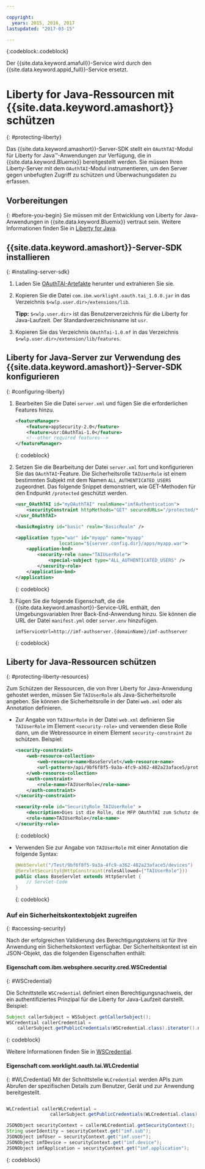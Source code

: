 ```yaml
---

copyright:
  years: 2015, 2016, 2017
lastupdated: "2017-03-15"

---
```

{:codeblock:.codeblock}

Der {{site.data.keyword.amafull}}-Service wird durch den {{site.data.keyword.appid_full}}-Service ersetzt.

# Liberty for Java-Ressourcen mit {{site.data.keyword.amashort}} schützen
{: #protecting-liberty}

Das {{site.data.keyword.amashort}}-Server-SDK stellt ein `OAuthTAI`-Modul für Liberty for Java&trade;-Anwendungen zur Verfügung, die in {{site.data.keyword.Bluemix}} bereitgestellt werden. Sie müssen Ihren Liberty-Server mit dem `OAuthTAI`-Modul instrumentieren, um den Server gegen unbefugten Zugriff zu schützen und Überwachungsdaten zu erfassen.

## Vorbereitungen
{: #before-you-begin}
Sie müssen mit der Entwicklung von Liberty for Java-Anwendungen in {{site.data.keyword.Bluemix}} vertraut sein. Weitere Informationen finden Sie in [Liberty for Java](https://console.{DomainName}/docs/runtimes/liberty/index.html).

## {{site.data.keyword.amashort}}-Server-SDK installieren
{: #installing-server-sdk}

1. Laden Sie [OAuthTAI-Artefakte](https://imf-tai.{DomainName}/public/TAI.zip) herunter und extrahieren Sie sie.

1. Kopieren Sie die Datei `com.ibm.worklight.oauth.tai_1.0.0.jar` in das Verzeichnis `$<wlp.user.dir>/extensions/lib`.

	**Tipp:** `$<wlp.user.dir>` ist das Benutzerverzeichnis für die Liberty for Java-Laufzeit. Der Standardverzeichnisname ist `usr`.

1. Kopieren Sie das Verzeichnis `OAuthTai-1.0.mf` in das Verzeichnis `$<wlp.user.dir>/extension/lib/features`.


## Liberty for Java-Server zur Verwendung des {{site.data.keyword.amashort}}-Server-SDK konfigurieren
{: #configuring-liberty}

1. Bearbeiten Sie die Datei `server.xml` und fügen Sie die erforderlichen Features hinzu.

	```XML
	<featureManager>
		<feature>appSecurity-2.0</feature>
		<feature>usr:OAuthTai-1.0</feature>
		<!--other required features-->
	</featureManager>

	```
	{: codeblock}
1. Setzen Sie die Bearbeitung der Datei `server.xml` fort und konfigurieren Sie das `OAuthTAI`-Feature. Die Sicherheitsrolle `TAIUserRole` ist einem bestimmten Subjekt mit dem Namen `ALL_AUTHENTICATED_USERS` zugeordnet. Das folgende Snippet demonstriert, wie GET-Methoden für den Endpunkt `/protected` geschützt werden.

	```XML
	<usr_OAuthTAI id="myOAuthTAI" realmName="imfAuthentication">
		<securityConstraint httpMethods="GET" securedURLs="/protected/*"/>
	</usr_OAuthTAI>

	<basicRegistry id="basic" realm="BasicRealm" />

	<application type="war" id="myapp" name="myapp"
					location="${server.config.dir}/apps/myapp.war">
		<application-bnd>
			<security-role name="TAIUserRole">
				<special-subject type="ALL_AUTHENTICATED_USERS" />
			</security-role>
		</application-bnd>
	</application>
	```
	{: codeblock}

1. Fügen Sie die folgende Eigenschaft, die die {{site.data.keyword.amashort}}-Service-URL enthält, den Umgebungsvariablen Ihrer Back-End-Anwendung hinzu. Sie können die URL der Datei `manifest.yml` oder `server.env` hinzufügen.

	```
	imfServiceUrl=http://imf-authserver.{domainName}/imf-authserver
	```
	{: codeblock}

## Liberty for Java-Ressourcen schützen
{: #protecting-liberty-resources}

Zum Schützen der Ressourcen, die von Ihrer Liberty for Java-Anwendung gehostet werden, müssen Sie `TAIUserRole` als Java-Sicherheitsrolle angeben. Sie können die Sicherheitsrolle in der Datei `web.xml` oder als Annotation definieren.

* Zur Angabe von `TAIUserRole` in der Datei `web.xml` definieren Sie `TAIUserRole` im Element `<security-role>` und verwenden diese Rolle dann, um die Webressource in einem Element `security-constraint` zu schützen.
Beispiel:

	```XML
	<security-constraint>
		<web-resource-collection>
			<web-resource-name>BaseServlet</web-resource-name>
			<url-pattern>/api/9bf6f8f5-9a3a-4fc9-a362-482a23aface5/protected</url-pattern>
		</web-resource-collection>
		<auth-constraint>
			<role-name>TAIUserRole</role-name>
		</auth-constraint>
	</security-constraint>

	<security-role id="SecurityRole_TAIUserRole" >
		<description>Dies ist die Rolle, die MFP OAuthTAI zum Schutz der Ressource verwendet; sie muss 'ALL_AUTHENTICATED_USERS' in Liberty zugeordnet werden</description>
		<role-name>TAIUserRole</role-name>
	</security-role>
	```
	{: codeblock}

* Verwenden Sie zur Angabe von `TAIUserRole` mit einer Annotation die folgende Syntax:

	```Java
	@WebServlet("/Test/9bf6f8f5-9a3a-4fc9-a362-482a23aface5/devices")
	@ServletSecurity(@HttpConstraint(rolesAllowed={"TAIUserRole"}))
	public class BaseServlet extends HttpServlet {
	    // Servlet-Code
	}
	```
	{: codeblock}

### Auf ein Sicherheitskontextobjekt zugreifen
{: #accessing-security}

Nach der erfolgreichen Validierung des Berechtigungstokens ist für Ihre Anwendung ein Sicherheitskontext verfügbar. Der Sicherheitskontext ist ein JSON-Objekt, das die folgenden Eigenschaften enthält:

#### Eigenschaft com.ibm.websphere.security.cred.WSCredential
{: #WSCredential}

Die Schnittstelle `WSCredential` definiert einen Berechtigungsnachweis, der ein authentifiziertes Prinzipal für die Liberty for Java-Laufzeit darstellt. Beispiel:

```Java
Subject callerSubject = WSSubject.getCallerSubject();
WSCredential callerCredential =
    callerSubject.getPublicCredentials(WSCredential.class).iterator().next();
```
{: codeblock}

Weitere Informationen finden Sie in [WSCredential](http://www-01.ibm.com/support/knowledgecenter/api/content/nl/en-us/SSEQTP_7.0.0/com.ibm.websphere.javadoc.doc/web/apidocs/index.html?com/ibm/websphere/security/cred/WSCredential.html).

#### Eigenschaft com.worklight.oauth.tai.WLCredential
{: #WLCredential}
Mit der Schnittstelle `WLCredential` werden APIs zum Abrufen der spezifischen Details zum Benutzer, Gerät und zur Anwendung bereitgestellt.

```Java

WLCredential callerWLCredential =
				callerSubject.getPublicCredentials(WLCredential.class).iterator().next();

JSONObject securityContext = callerWLCredential.getSecurityContext();
String userIdentity = securityContext.get("imf.sub");
JSONObject imfUser = securityContext.get("imf.user");
JSONObject imfDevice = securityContext.get("imf.device");
JSONObject imfApplication = securityContext.get("imf.application");

```
{: codeblock}
